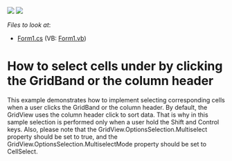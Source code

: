 <!-- default badges list -->
[![](https://img.shields.io/badge/Open_in_DevExpress_Support_Center-FF7200?style=flat-square&logo=DevExpress&logoColor=white)](https://supportcenter.devexpress.com/ticket/details/E490)
[![](https://img.shields.io/badge/📖_How_to_use_DevExpress_Examples-e9f6fc?style=flat-square)](https://docs.devexpress.com/GeneralInformation/403183)
<!-- default badges end -->
<!-- default file list -->
*Files to look at*:

* [Form1.cs](./CS/Q130069/Form1.cs) (VB: [Form1.vb](./VB/Q130069/Form1.vb))
<!-- default file list end -->
# How to select cells under by clicking the GridBand or the column header


<p>This example demonstrates how to implement selecting corresponding cells when a user clicks the GridBand or the column header. By default, the GridView uses the column header click to sort data. That is why in this sample selection is performed only when a user hold the Shift and Control keys. Also, please note that the GridView.OptionsSelection.Multiselect property should be set to true, and the GridView.OptionsSelection.MultiselectMode property should be set to CellSelect.</p>

<br/>


